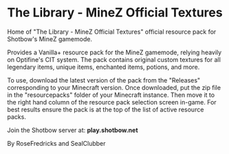 # The Library - MineZ Official Textures
Home of "The Library - MineZ Official Textures" official resource pack for Shotbow's MineZ gamemode.

Provides a Vanilla+ resource pack for the MineZ gamemode, relying heavily on Optifine's CIT system. The pack contains original custom textures for all legendary items, unique items, enchanted items, potions, and more. 

To use, download the latest version of the pack from the "Releases" corresponding to your Minecraft version. Once downloaded, put the zip file in the "resourcepacks" folder of your Minecraft instance. Then move it to the right hand column of the resource pack selection screen in-game. For best results ensure the pack is at the top of the list of active resource packs.

Join the Shotbow server at: **play.shotbow.net**

By RoseFredricks and SealClubber
